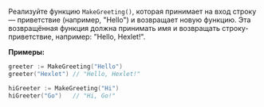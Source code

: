 Реализуйте функцию `MakeGreeting()`, которая принимает на вход строку — приветствие (например, "Hello") и возвращает новую функцию. Эта возвращённая функция должна принимать имя и возвращать строку-приветствие, например: "Hello, Hexlet!".

**Примеры:**

```go
greeter := MakeGreeting("Hello")
greeter("Hexlet") // "Hello, Hexlet!"

hiGreeter := MakeGreeting("Hi")
hiGreeter("Go")   // "Hi, Go!"
```
